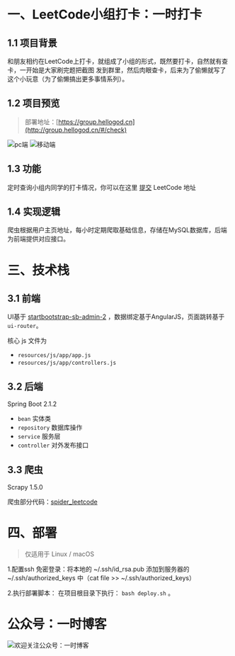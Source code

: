 # 一、LeetCode小组打卡：一时打卡


## 1.1 项目背景

和朋友相约在LeetCode上打卡，就组成了小组的形式，既然要打卡，自然就有查卡，一开始是大家刷完题把截图
发到群里，然后肉眼查卡，后来为了偷懒就写了这个小玩意（为了偷懒搞出更多事情系列）。

## 1.2 项目预览

> 部署地址：[https://group.hellogod.cn](http://group.hellogod.cn/#/check)

![pc端](https://ws2.sinaimg.cn/large/006tKfTcly1g1857j1u0mj31gd0u0wqv.jpg)
![移动端](https://ws4.sinaimg.cn/large/006tKfTcly1g0pjcdvopkj30ku11242o.jpg)

## 1.3 功能

定时查询小组内同学的打卡情况，你可以在这里 [提交](https://group.hellogod.cn/#/submit) LeetCode 地址 

## 1.4 实现逻辑

爬虫根据用户主页地址，每小时定期爬取基础信息，存储在MySQL数据库，后端为前端提供对应接口。

# 三、技术栈

## 3.1 前端

UI基于 [startbootstrap-sb-admin-2](https://github.com/BlackrockDigital/startbootstrap-sb-admin-2) ，数据绑定基于AngularJS，页面跳转基于`ui-router`。

核心 js 文件为

-  `resources/js/app/app.js`  
-  `resources/js/app/controllers.js`

## 3.2 后端
Spring Boot 2.1.2


 - `bean` 实体类
 - `repository` 数据库操作
 - `service` 服务层
 - `controller` 对外发布接口

## 3.3 爬虫

Scrapy 1.5.0

爬虫部分代码：[spider_leetcode](https://github.com/LJ147/spider_leetcode)

# 四、部署

> 仅适用于 Linux / macOS

1.配置ssh 免密登录：将本地的 ~/.ssh/id_rsa.pub 添加到服务器的 ~/.ssh/authorized_keys 中（cat file >> ~/.ssh/authorized_keys）

2.执行部署脚本： 在项目根目录下执行： `bash deploy.sh` 。



# 公众号：一时博客

![欢迎关注公众号：一时博客](http://upload-images.jianshu.io/upload_images/2208282-7b270098f5d1e577.jpg?imageMogr2/auto-orient/strip%7CimageView2/2/w/1240)



